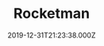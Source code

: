 ---
title: "Rocketman"
year: 2019
date: 2019-12-31T21:23:38.000Z
permalink: /almanac/movies/2019-12-31-rocketman/index.html
rating: 1
---